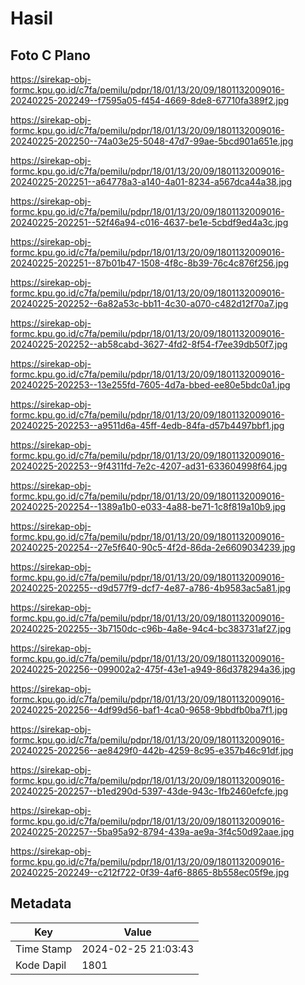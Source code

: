 # Hasil

## Foto C Plano

https://sirekap-obj-formc.kpu.go.id/c7fa/pemilu/pdpr/18/01/13/20/09/1801132009016-20240225-202249--f7595a05-f454-4669-8de8-67710fa389f2.jpg

https://sirekap-obj-formc.kpu.go.id/c7fa/pemilu/pdpr/18/01/13/20/09/1801132009016-20240225-202250--74a03e25-5048-47d7-99ae-5bcd901a651e.jpg

https://sirekap-obj-formc.kpu.go.id/c7fa/pemilu/pdpr/18/01/13/20/09/1801132009016-20240225-202251--a64778a3-a140-4a01-8234-a567dca44a38.jpg

https://sirekap-obj-formc.kpu.go.id/c7fa/pemilu/pdpr/18/01/13/20/09/1801132009016-20240225-202251--52f46a94-c016-4637-be1e-5cbdf9ed4a3c.jpg

https://sirekap-obj-formc.kpu.go.id/c7fa/pemilu/pdpr/18/01/13/20/09/1801132009016-20240225-202251--87b01b47-1508-4f8c-8b39-76c4c876f256.jpg

https://sirekap-obj-formc.kpu.go.id/c7fa/pemilu/pdpr/18/01/13/20/09/1801132009016-20240225-202252--6a82a53c-bb11-4c30-a070-c482d12f70a7.jpg

https://sirekap-obj-formc.kpu.go.id/c7fa/pemilu/pdpr/18/01/13/20/09/1801132009016-20240225-202252--ab58cabd-3627-4fd2-8f54-f7ee39db50f7.jpg

https://sirekap-obj-formc.kpu.go.id/c7fa/pemilu/pdpr/18/01/13/20/09/1801132009016-20240225-202253--13e255fd-7605-4d7a-bbed-ee80e5bdc0a1.jpg

https://sirekap-obj-formc.kpu.go.id/c7fa/pemilu/pdpr/18/01/13/20/09/1801132009016-20240225-202253--a9511d6a-45ff-4edb-84fa-d57b4497bbf1.jpg

https://sirekap-obj-formc.kpu.go.id/c7fa/pemilu/pdpr/18/01/13/20/09/1801132009016-20240225-202253--9f4311fd-7e2c-4207-ad31-633604998f64.jpg

https://sirekap-obj-formc.kpu.go.id/c7fa/pemilu/pdpr/18/01/13/20/09/1801132009016-20240225-202254--1389a1b0-e033-4a88-be71-1c8f819a10b9.jpg

https://sirekap-obj-formc.kpu.go.id/c7fa/pemilu/pdpr/18/01/13/20/09/1801132009016-20240225-202254--27e5f640-90c5-4f2d-86da-2e6609034239.jpg

https://sirekap-obj-formc.kpu.go.id/c7fa/pemilu/pdpr/18/01/13/20/09/1801132009016-20240225-202255--d9d577f9-dcf7-4e87-a786-4b9583ac5a81.jpg

https://sirekap-obj-formc.kpu.go.id/c7fa/pemilu/pdpr/18/01/13/20/09/1801132009016-20240225-202255--3b7150dc-c96b-4a8e-94c4-bc383731af27.jpg

https://sirekap-obj-formc.kpu.go.id/c7fa/pemilu/pdpr/18/01/13/20/09/1801132009016-20240225-202256--099002a2-475f-43e1-a949-86d378294a36.jpg

https://sirekap-obj-formc.kpu.go.id/c7fa/pemilu/pdpr/18/01/13/20/09/1801132009016-20240225-202256--4df99d56-baf1-4ca0-9658-9bbdfb0ba7f1.jpg

https://sirekap-obj-formc.kpu.go.id/c7fa/pemilu/pdpr/18/01/13/20/09/1801132009016-20240225-202256--ae8429f0-442b-4259-8c95-e357b46c91df.jpg

https://sirekap-obj-formc.kpu.go.id/c7fa/pemilu/pdpr/18/01/13/20/09/1801132009016-20240225-202257--b1ed290d-5397-43de-943c-1fb2460efcfe.jpg

https://sirekap-obj-formc.kpu.go.id/c7fa/pemilu/pdpr/18/01/13/20/09/1801132009016-20240225-202257--5ba95a92-8794-439a-ae9a-3f4c50d92aae.jpg

https://sirekap-obj-formc.kpu.go.id/c7fa/pemilu/pdpr/18/01/13/20/09/1801132009016-20240225-202249--c212f722-0f39-4af6-8865-8b558ec05f9e.jpg


## Metadata

| Key        | Value               |
| ---------- | ------------------- |
| Time Stamp | 2024-02-25 21:03:43 |
| Kode Dapil | 1801                |



